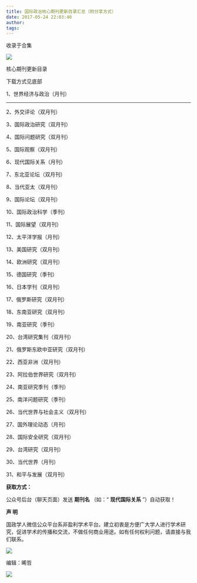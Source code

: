 ```yaml
---
title: 国际政治核心期刊更新目录汇总（附分享方式）
date: 2017-05-24 22:03:40
author: 
tags: 
---
```



收录于合集

![](/images/4279/2.png)

核心期刊更新目录  

  

下载方式见底部

  

1、世界经济与政治（月刊）  
  
---  
  
2、外交评论（双月刊）  
  
3、国际政治研究（双月刊）  
  
4、国际问题研究（双月刊）  
  
5、国际观察（双月刊）  
  
6、现代国际关系（月刊）  
  
7、东北亚论坛（双月刊）  
  
8、当代亚太（双月刊）  
  
9、国际论坛（双月刊）  
  
10、国际政治科学（季刊）  
  
11、国际展望（双月刊）  
  
12、太平洋学报（月刊）  
  
13、美国研究（双月刊）  
  
14、欧洲研究（双月刊）  
  
15、德国研究（季刊）  
  
16、日本学刊（双月刊）  
  
17、俄罗斯研究（双月刊）  
  
18、东南亚研究（双月刊）  
  
19、南亚研究（季刊）  
  
20、台湾研究集刊（双月刊）  
  
21、俄罗斯东欧中亚研究（双月刊）  
  
22、西亚非洲（双月刊）  
  
23、阿拉伯世界研究（双月刊）  
  
24、南亚研究季刊（季刊）  
  
25、南洋问题研究（季刊）  
  
26、当代世界与社会主义（双月刊）  
  
27、国外理论动态（月刊）  
  
28、国际安全研究（双月刊）  
  
29、台湾研究（双月刊）  
  
30、当代世界（月刊）  
  
31、和平与发展（双月刊）  
  
  

 **获取方式：**

公众号后台（聊天页面）发送 **期刊名** （如：“ **现代国际关系** ”）自动获取！

  

 **声 明**

国政学人微信公众平台系非盈利学术平台。建立初衷是方便广大学人进行学术研究，促进学术的传播和交流，不做任何商业用途。如有任何权利问题，请直接与我们联系。

![](/images/4279/3.png)

编辑：晞哲

  

![](/images/4279/4.png)

